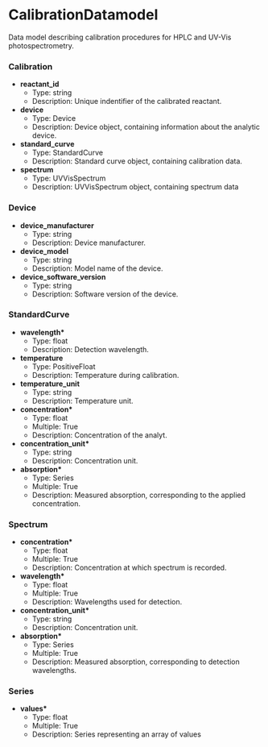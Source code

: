 # CalibrationDatamodel

Data model describing calibration procedures for HPLC and UV-Vis photospectrometry.

### Calibration

- __reactant_id__
  - Type: string
  - Description: Unique indentifier of the calibrated reactant.
- __device__
  - Type: Device
  - Description: Device object, containing information about the analytic device.
- __standard_curve__
  - Type: StandardCurve
  - Description: Standard curve object, containing calibration data.
- __spectrum__
  - Type: UVVisSpectrum
  - Description: UVVisSpectrum object, containing spectrum data

### Device

- __device_manufacturer__
  - Type: string
  - Description: Device manufacturer.
- __device_model__
  - Type: string
  - Description: Model name of the device.
- __device_software_version__
  - Type: string
  - Description: Software version of the device.

### StandardCurve

- __wavelength*__
  - Type: float
  - Description: Detection wavelength.
- __temperature__
  - Type: PositiveFloat
  - Description: Temperature during calibration.
- __temperature_unit__
  - Type: string
  - Description: Temperature unit.
- __concentration*__
  - Type: float
  - Multiple: True
  - Description: Concentration of the analyt.
- __concentration_unit*__
  - Type: string
  - Description: Concentration unit.
- __absorption*__
  - Type: Series
  - Multiple: True
  - Description: Measured absorption, corresponding to the applied concentration.

### Spectrum

- __concentration*__
  - Type: float
  - Multiple: True
  - Description: Concentration at which spectrum is recorded.
- __wavelength*__
  - Type: float
  - Multiple: True
  - Description: Wavelengths used for detection.
- __concentration_unit*__
  - Type: string
  - Description: Concentration unit.
- __absorption*__
  - Type: Series
  - Multiple: True
  - Description: Measured absorption, corresponding to detection wavelengths.

### Series

- __values*__
  - Type: float
  - Multiple: True
  - Description: Series representing an array of values
